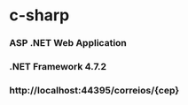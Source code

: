 # c-sharp

### ASP .NET Web Application
### .NET Framework 4.7.2

### http://localhost:44395/correios/{cep}
